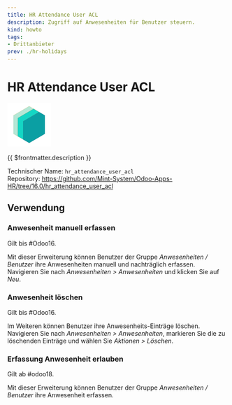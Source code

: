 ```yaml
---
title: HR Attendance User ACL
description: Zugriff auf Anwesenheiten für Benutzer steuern.
kind: howto
tags:
- Drittanbieter
prev: ./hr-holidays
---
```

# HR Attendance User ACL
![icon_oms_box](attachments/icons_odoo_mint_system.png)

{{ $frontmatter.description }}

Technischer Name: `hr_attendance_user_acl`\
Repository: <https://github.com/Mint-System/Odoo-Apps-HR/tree/16.0/hr_attendance_user_acl>

## Verwendung

### Anwesenheit manuell erfassen

Gilt bis #Odoo16.

Mit dieser Erweiterung können Benutzer der Gruppe *Anwesenheiten / Benutzer* ihre Anwesenheiten manuell und nachträglich erfassen. Navigieren Sie nach *Anwesenheiten > Anwesenheiten* und klicken Sie auf *Neu*.

### Anwesenheit löschen

Gilt bis #Odoo16.

Im Weiteren können Benutzer ihre Anwesenheits-Einträge löschen. Navigieren Sie nach *Anwesenheiten > Anwesenheiten*, markieren Sie die zu löschenden Einträge und wählen Sie *Aktionen > Löschen*.

### Erfassung Anwesenheit erlauben

Gilt ab #odoo18.

Mit dieser Erweiterung können Benutzer der Gruppe *Anwesenheiten / Benutzer* ihre Anwesenheit erfassen.